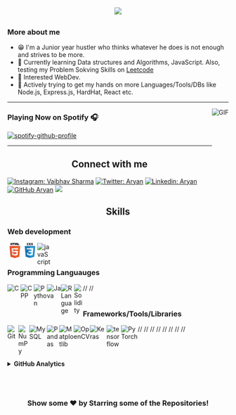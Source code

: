 <h1 align="center">
  <a href="https://git.io/typing-svg">
    <img src="https://readme-typing-svg.herokuapp.com/?lines=Greetings,Programmers!👋;I'm+Aryan...;This+is+my+profile!&center=true&size=30">
  </a>
</h1>

### More about me

- 😁 I'm a Junior year hustler who thinks whatever he does is not enough and strives to be more.
- 📖 Currently learning Data structures and Algorithms, JavaScript. Also, testing my Problem Sokving Skills on [Leetcode](https://leetcode.com/aryan183/)
- 🤟 Interested WebDev.
- 📑 Actively trying to get my hands on more Languages/Tools/DBs like Node.js, Express.js, HardHat, React etc.

---
<img align="right" alt="GIF" height="170px" src="https://media.giphy.com/media/J5B1Y8QZnzXXbLQIBu/giphy.gif" />

### Playing Now on Spotify 🎧

[![spotify-github-profile](https://spotify-github-profile.vercel.app/api/view?uid=fwdc183ap0gdz08aet3dmm8s8&cover_image=true&theme=novatorem)](https://github.com/kittinan/spotify-github-profile)
 
---

<h2 align="center">Connect with me</h2>

[![Instagram: Vaibhav Sharma](https://img.shields.io/badge/-Instagram-brown?style=flat-square&logo=Instagram&logoColor=white&link=https://www.instagram.com/_besharam_sharma/)](https://www.instagram.com/_besharam_sharma/)
[![Twitter: Aryan](https://img.shields.io/badge/-Twitter-00aced?style=flat-square&logo=Twitter&logoColor=white&link=https://twitter.com/aryanchy7601)](https://twitter.com/aryanchy7601)
[![Linkedin: Aryan](https://img.shields.io/badge/-LinkedIn-007bb6?style=flat-square&logo=Linkedin&logoColor=white&link=https://www.linkedin.com/in/aryan183/)](https://www.linkedin.com/in/aryan183/)
[![GitHub Aryan](https://img.shields.io/github/followers/AlphaVS-76?label=follow&style=social)](https://github.com/183aryan)
![](https://komarev.com/ghpvc/?username=183aryan&color=blueviolet)

<h2 align="center">Skills</h2>

<h3>Web development</h3>
<img align="left" alt="HTML5" width="34px" src="https://raw.githubusercontent.com/github/explore/80688e429a7d4ef2fca1e82350fe8e3517d3494d/topics/html/html.png" />
<img align="left" alt="CSS3" width="34px" src="https://raw.githubusercontent.com/github/explore/80688e429a7d4ef2fca1e82350fe8e3517d3494d/topics/css/css.png" />
<img align="left" alt="javaScript" width="30px" src="https://raw.githubusercontent.com/jmnote/z-icons/master/svg/javascript.svg" />
<br/><br/>
<h3>Programming Languauges</h3>
<img align="left" alt="C" width="30px" src="https://img.icons8.com/color/50/000000/c-programming.png"/>
<img align="left" alt="CPP" width="30px" src="https://www.freeiconspng.com/uploads/c--logo-icon-0.png"/>
<img align="left" alt="Python" width="30px" src="https://img.icons8.com/color/48/000000/python--v1.png"/>
<img align="left" alt="Java" width="32px" src="https://plumbr.io/app/uploads/2019/06/java.png"/>
//<img align="left" alt="R Language" width="30px" src="https://user-images.githubusercontent.com/76773190/144071757-08b93b78-38d8-4ce4-8d75-211ac89306b8.png"/>
//<img align="left" alt="Solidity" width="20px" src="https://upload.wikimedia.org/wikipedia/commons/thumb/9/98/Solidity_logo.svg/1200px-Solidity_logo.svg.png"/>
<br/><br/>
<h3>Frameworks/Tools/Libraries</h3>
//<img align="left" alt="Git" width="25px" src="https://git-scm.com/images/logos/downloads/Git-Icon-1788C.png" />
//<img align="left" alt="NumPy" width="25px" src="https://seeklogo.com/images/N/numpy-logo-479C24EC79-seeklogo.com.png"/>
<img align="left" alt="MySQL" width="40px" src="https://www.freepnglogos.com/uploads/logo-mysql-png/logo-mysql-securing-mysql-and-connecting-wso-servers-yasassri-blog-18.png"/>
//<img align="left" alt="Pandas" width="28px" src="https://upload.wikimedia.org/wikipedia/commons/thumb/2/22/Pandas_mark.svg/1200px-Pandas_mark.svg.png"/>
//<img align="left" alt="Matplotlib" width="33px" src="https://upload.wikimedia.org/wikipedia/commons/thumb/0/01/Created_with_Matplotlib-logo.svg/2048px-Created_with_Matplotlib-logo.svg.png"/>
//<img align="left" alt="OpenCV" width="37px" src="https://opencv.org/wp-content/uploads/2020/07/OpenCV_logo_no_text_.png" />
//<img align="left" alt="Keras" width="38px" src="https://img.stackshare.io/service/5601/keras.png" />
//<img align="left" alt="tensorflow" width="33px" src="https://www.pngitem.com/pimgs/m/75-753841_tensorflow-logo-transparent-hd-png-download.png" ///>
//<img align="left" alt="PyTorch" width="38px" src="https://pytorch.org/assets/images/pytorch-logo.png" />

<br/><br/>

<details>
<summary><b>GitHub Analytics</b></summary>
<img align="center" width="38%" alt="AlphaVS-76's Github Stats" src="https://github-readmestats.vercel.app/apiusername=183aryan&show_icons=true&hide_border=true&theme=algolia"/>
<img align="center" width="32%" src="https://github-readme-stats-eight-theta.vercel.app/api/top-langs/?username=183aryan&layout=compact&langs_count=8&theme=algolia"/>
<img align="center" width="38%" src="https://github-readme-streak-stats.herokuapp.com/?user=183aryan&show_icons=true&locale=en&layout=compact&theme=algolia&line_height=0" />
</details>

<br></br>

<div align="center">

### Show some ❤️ by Starring some of the Repositories!

</div>
